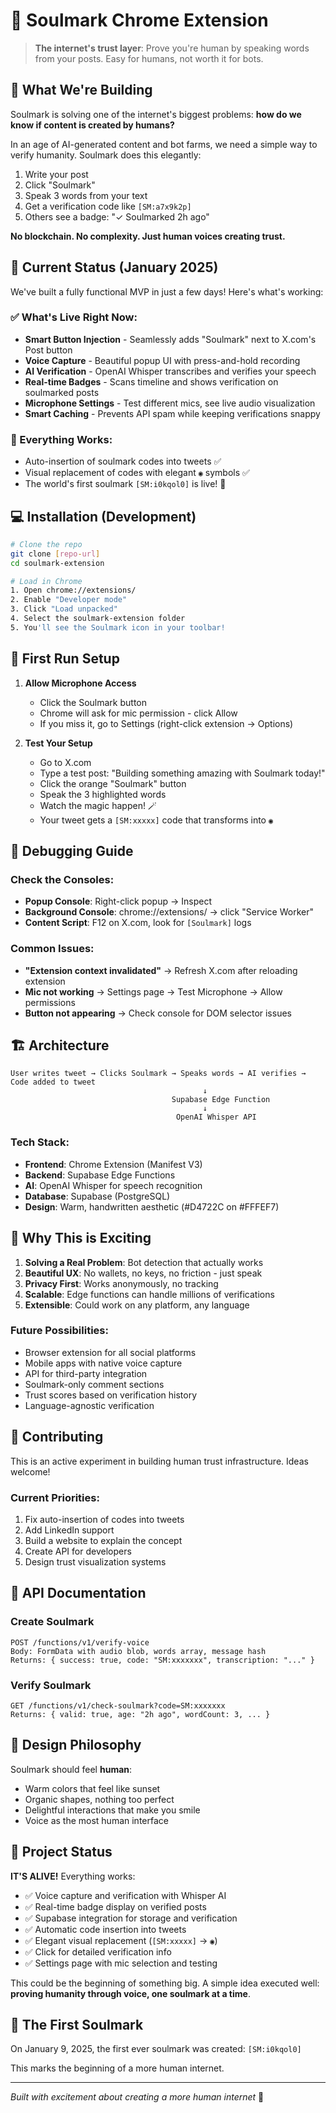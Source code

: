 # 🔴 Soulmark Chrome Extension

> **The internet's trust layer**: Prove you're human by speaking words from your posts. Easy for humans, not worth it for bots.

## 🚀 What We're Building

Soulmark is solving one of the internet's biggest problems: **how do we know if content is created by humans?** 

In an age of AI-generated content and bot farms, we need a simple way to verify humanity. Soulmark does this elegantly:
1. Write your post
2. Click "Soulmark" 
3. Speak 3 words from your text
4. Get a verification code like `[SM:a7x9k2p]`
5. Others see a badge: "✓ Soulmarked 2h ago"

**No blockchain. No complexity. Just human voices creating trust.**

## 🎯 Current Status (January 2025)

We've built a fully functional MVP in just a few days! Here's what's working:

### ✅ What's Live Right Now:
- **Smart Button Injection** - Seamlessly adds "Soulmark" next to X.com's Post button
- **Voice Capture** - Beautiful popup UI with press-and-hold recording
- **AI Verification** - OpenAI Whisper transcribes and verifies your speech
- **Real-time Badges** - Scans timeline and shows verification on soulmarked posts
- **Microphone Settings** - Test different mics, see live audio visualization
- **Smart Caching** - Prevents API spam while keeping verifications snappy

### 🎯 Everything Works:
- Auto-insertion of soulmark codes into tweets ✅
- Visual replacement of codes with elegant `◉` symbols ✅
- The world's first soulmark `[SM:i0kqol0]` is live! 🎉

## 💻 Installation (Development)

```bash
# Clone the repo
git clone [repo-url]
cd soulmark-extension

# Load in Chrome
1. Open chrome://extensions/
2. Enable "Developer mode" 
3. Click "Load unpacked"
4. Select the soulmark-extension folder
5. You'll see the Soulmark icon in your toolbar!
```

## 🎤 First Run Setup

1. **Allow Microphone Access**
   - Click the Soulmark button
   - Chrome will ask for mic permission - click Allow
   - If you miss it, go to Settings (right-click extension → Options)

2. **Test Your Setup**
   - Go to X.com
   - Type a test post: "Building something amazing with Soulmark today!"
   - Click the orange "Soulmark" button
   - Speak the 3 highlighted words
   - Watch the magic happen! 🪄
   - Your tweet gets a `[SM:xxxxx]` code that transforms into `◉`

## 🐛 Debugging Guide

### Check the Consoles:
- **Popup Console**: Right-click popup → Inspect
- **Background Console**: chrome://extensions/ → click "Service Worker"
- **Content Script**: F12 on X.com, look for `[Soulmark]` logs

### Common Issues:
- **"Extension context invalidated"** → Refresh X.com after reloading extension
- **Mic not working** → Settings page → Test Microphone → Allow permissions
- **Button not appearing** → Check console for DOM selector issues

## 🏗️ Architecture

```
User writes tweet → Clicks Soulmark → Speaks words → AI verifies → Code added to tweet
                                           ↓
                                    Supabase Edge Function
                                           ↓
                                     OpenAI Whisper API
```

### Tech Stack:
- **Frontend**: Chrome Extension (Manifest V3)
- **Backend**: Supabase Edge Functions
- **AI**: OpenAI Whisper for speech recognition
- **Database**: Supabase (PostgreSQL)
- **Design**: Warm, handwritten aesthetic (#D4722C on #FFFEF7)

## 🌟 Why This is Exciting

1. **Solving a Real Problem**: Bot detection that actually works
2. **Beautiful UX**: No wallets, no keys, no friction - just speak
3. **Privacy First**: Works anonymously, no tracking
4. **Scalable**: Edge functions can handle millions of verifications
5. **Extensible**: Could work on any platform, any language

### Future Possibilities:
- Browser extension for all social platforms
- Mobile apps with native voice capture
- API for third-party integration
- Soulmark-only comment sections
- Trust scores based on verification history
- Language-agnostic verification

## 🤝 Contributing

This is an active experiment in building human trust infrastructure. Ideas welcome!

### Current Priorities:
1. Fix auto-insertion of codes into tweets
2. Add LinkedIn support
3. Build a website to explain the concept
4. Create API for developers
5. Design trust visualization systems

## 📝 API Documentation

### Create Soulmark
```
POST /functions/v1/verify-voice
Body: FormData with audio blob, words array, message hash
Returns: { success: true, code: "SM:xxxxxxx", transcription: "..." }
```

### Verify Soulmark
```
GET /functions/v1/check-soulmark?code=SM:xxxxxxx
Returns: { valid: true, age: "2h ago", wordCount: 3, ... }
```

## 🎨 Design Philosophy

Soulmark should feel **human**:
- Warm colors that feel like sunset
- Organic shapes, nothing too perfect
- Delightful interactions that make you smile
- Voice as the most human interface

## 🚦 Project Status

**IT'S ALIVE!** Everything works:
- ✅ Voice capture and verification with Whisper AI
- ✅ Real-time badge display on verified posts
- ✅ Supabase integration for storage and verification
- ✅ Automatic code insertion into tweets
- ✅ Elegant visual replacement (`[SM:xxxxx]` → `◉`)
- ✅ Click for detailed verification info
- ✅ Settings page with mic selection and testing

This could be the beginning of something big. A simple idea executed well: **proving humanity through voice, one soulmark at a time**.

## 🎉 The First Soulmark

On January 9, 2025, the first ever soulmark was created: `[SM:i0kqol0]`

This marks the beginning of a more human internet.

---

*Built with excitement about creating a more human internet* 🧡